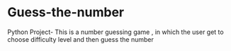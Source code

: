 # Guess-the-number
Python Project- This is a number guessing game , in which the user get to choose difficulty level and then guess the number
